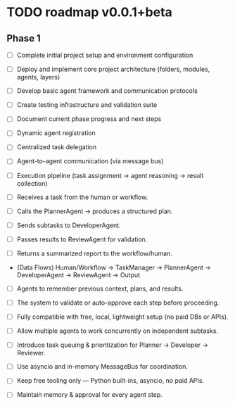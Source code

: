 # TODO roadmap v0.0.1+beta

## Phase 1

- [ ] Complete initial project setup and environment configuration
- [ ] Deploy and implement core project architecture (folders, modules, agents, layers)
- [ ] Develop basic agent framework and communication protocols
- [ ] Create testing infrastructure and validation suite
- [ ] Document current phase progress and next steps

- [ ] Dynamic agent registration
- [ ] Centralized task delegation
- [ ] Agent-to-agent communication (via message bus)
- [ ] Execution pipeline (task assignment → agent reasoning → result collection)

- [ ] Receives a task from the human or workflow.
- [ ] Calls the PlannerAgent → produces a structured plan.
- [ ] Sends subtasks to DeveloperAgent.
- [ ] Passes results to ReviewAgent for validation.
- [ ] Returns a summarized report to the workflow/human.
- (Data Flows) Human/Workflow → TaskManager → PlannerAgent → DeveloperAgent → ReviewAgent → Output

- [ ] Agents to remember previous context, plans, and results.
- [ ] The system to validate or auto-approve each step before proceeding.
- [ ] Fully compatible with free, local, lightweight setup (no paid DBs or APIs).

- [ ] Allow multiple agents to work concurrently on independent subtasks.
- [ ] Introduce task queuing & prioritization for Planner → Developer → Reviewer.
- [ ] Use asyncio and in-memory MessageBus for coordination.
- [ ] Keep free tooling only — Python built-ins, asyncio, no paid APIs.
- [ ] Maintain memory & approval for every agent step.
